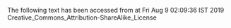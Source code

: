 The following text has been accessed from at Fri Aug 9 02:09:36 IST 2019
Creative_Commons_Attribution-ShareAlike_License
